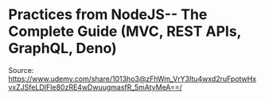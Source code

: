 # Practices from NodeJS-- The Complete Guide (MVC, REST APIs, GraphQL, Deno)

Source: https://www.udemy.com/share/1013ho3@zFhWm_VrY3Itu4wxd2ruFpotwHxvxZJSfeLDIFIe80zRE4wDwuugmasfR_5mAtyMeA==/
